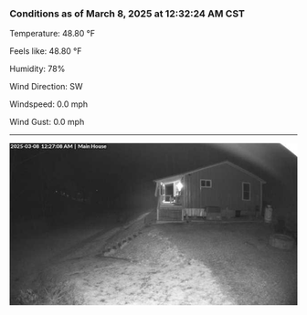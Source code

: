 ### Conditions as of March 8, 2025 at 12:32:24 AM CST 

Temperature: 48.80 &deg;F

Feels like: 48.80 &deg;F

Humidity: 78%

Wind Direction: SW

Windspeed: 0.0 mph

Wind Gust: 0.0 mph

---

<img src="./images/latest.jpeg"/>

